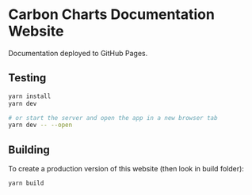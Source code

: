 # Carbon Charts Documentation Website

Documentation deployed to GitHub Pages.

## Testing

```bash
yarn install
yarn dev

# or start the server and open the app in a new browser tab
yarn dev -- --open
```

## Building

To create a production version of this website (then look in build folder):

```bash
yarn build
```
